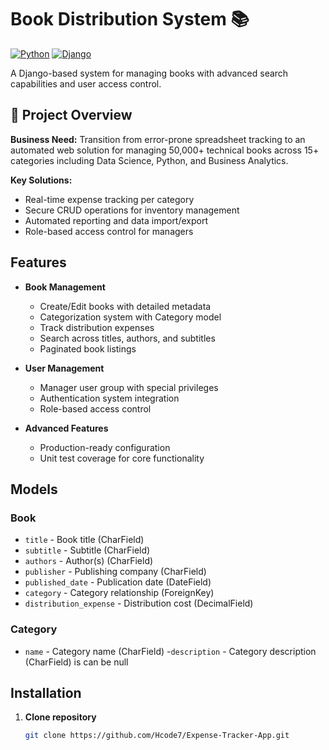 # Book Distribution System 📚

[![Python](https://img.shields.io/badge/python-3.8%2B-blue)](https://python.org)
[![Django](https://img.shields.io/badge/django-4.2-brightgreen)](https://djangoproject.com)

A Django-based system for managing books with advanced search capabilities and user access control.

## 🎯 Project Overview
**Business Need:** Transition from error-prone spreadsheet tracking to an automated web solution for managing 50,000+ technical books across 15+ categories including Data Science, Python, and Business Analytics.

**Key Solutions:**
- Real-time expense tracking per category
- Secure CRUD operations for inventory management
- Automated reporting and data import/export
- Role-based access control for managers

  
## Features

- **Book Management**
  - Create/Edit books with detailed metadata
  - Categorization system with Category model
  - Track distribution expenses
  - Search across titles, authors, and subtitles
  - Paginated book listings

- **User Management**
  - Manager user group with special privileges
  - Authentication system integration
  - Role-based access control

- **Advanced Features**
  - Production-ready configuration
  - Unit test coverage for core functionality

## Models

### Book
- `title` - Book title (CharField)
- `subtitle` - Subtitle (CharField)
- `authors` - Author(s) (CharField)
- `publisher` - Publishing company (CharField)
- `published_date` - Publication date (DateField)
- `category` - Category relationship (ForeignKey)
- `distribution_expense` - Distribution cost (DecimalField)

### Category
- `name` - Category name (CharField)
-`description` - Category description (CharField) is can be null

## Installation

1. **Clone repository**
   ```bash
   git clone https://github.com/Hcode7/Expense-Tracker-App.git
